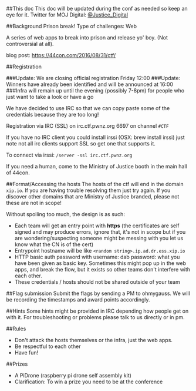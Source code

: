 
##This doc
This doc will be updated during the conf as needed so keep an eye for it. Twitter for MOJ Digital: [@Justice_Digital](https://twitter.com/Justice_Digital)

##Background
Prison break! Type of challenges: Web

A series of web apps to break into prison and release yo' boy. (Not controversial at all).

blog post: https://44con.com/2016/08/31/ctf/

##Registration

###Update: We are closing official registration Friday 12:00
###Update: Winners have already been identified and will be announced at 16:00
###Infra will remain up until the evening (possibly 7-8pm) for people who just want to take a look or have a go

We have decided to use IRC so that we can copy paste some of the credentials because they are too long!

Registration via IRC (SSL) on irc.ctf.pwnz.org 6697 on channel `#CTF`

If you have no IRC client you could install irssi (OSX: brew install irssi) just note not all irc clients support SSL so get one that supports it.

To connect via irssi: `/server -ssl irc.ctf.pwnz.org`

If you need a human, come to the Ministry of Justice booth in the main hall of 44con.


##Format/Accessing the hosts
The hosts of the ctf will end in the domain `xip.io`. If you are having trouble resolving them just try again.
If you discover other domains that are Ministry of Justice branded, please not these are not in scope!

Without spoiling too much, the design is as such:
* Each team will get an entry point with **https** (the certificates are self signed and may produce errors, ignore that, it's not in scope but if you are wondering/suspecting someone might be messing with you let us know what the CN is of the cert)
* Entrypoint hostname will be like `<random string>.ip.ad.dr.ess.xip.io`
* HTTP basic auth password with username: dab  password: what you have been given as basic key. Sometimes this might pop up in the web apps, and break the flow, but it exists so other teams don't interfere with each other.
* These credentials / hosts should not be shared outside of your team

##Flag submission
Submit the flags by sending a PM to ohmygauss. We will be recording the timestamps and award points accordingly.

##Hints
Some hints might be provided in IRC depending how people get on with it. For troubleshooting or problems please talk to us directly or in pm.

##Rules
* Don't attack the hosts themselves or the infra, just the web apps.
* Be respectful to each other
* Have fun!

##Prizes
* A PiDrone (raspberry pi drone self assembly kit) 
* Clarification: To win a prize you need to be at the conference



